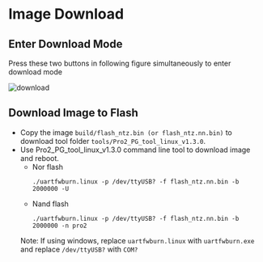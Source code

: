 # Image Download

## Enter Download Mode

Press these two buttons in following figure simultaneously to enter download mode

![download](https://github.com/ambiot/ambpro2_sdk/assets/56305789/1be15d37-3d50-480b-9816-d2d7118b568e)

## Download Image to Flash

- Copy the image `build/flash_ntz.bin (or flash_ntz.nn.bin)` to download tool folder `tools/Pro2_PG_tool_linux_v1.3.0`.
- Use Pro2_PG_tool_linux_v1.3.0 command line tool to download image and reboot.  
  - Nor flash
    ```
    ./uartfwburn.linux -p /dev/ttyUSB? -f flash_ntz.nn.bin -b 2000000 -U
    ```
  - Nand flash
    ```
    ./uartfwburn.linux -p /dev/ttyUSB? -f flash_ntz.nn.bin -b 2000000 -n pro2
    ```
  Note: If using windows, replace `uartfwburn.linux` with `uartfwburn.exe` and replace `/dev/ttyUSB?` with `COM?`
